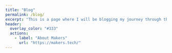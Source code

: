 ```yaml
---
title: "Blog"
permalink: /blog/
excerpt: "This is a page where I will be blogging my journey through the Makers process."
header:
  overlay_color: "#333"
  actions:
    - label: "About Makers"
      url: "https://makers.tech/"
---
```

